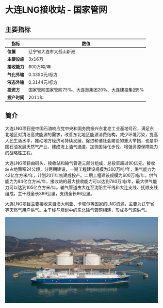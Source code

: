# 大连LNG接收站 - 国家管网


## 主要指标
|指标|数值|
|---|--------|
|**位置**|辽宁省大连市大孤山新港|
|**主要设施**|3x16万|
|**接收能力**|600万吨/年|
|**气化外输**|0.3350元/标方|
|**液态外输**|0.3144元/标方|
|**投资方**|国家管网国家管网75%、大连港集团20%、大连建投集团5%|
|**投产时间**|2011年|



## 简介

大连LNG项目是中国石油响应党中央和国务院振兴东北老工业基地号召，满足东北地区对清洁高效能源的需求，改善东北地区能源消费结构，减少环境污染，提高人民生活水平，推动地方经济可持续发展，促进和谐社会建设的重大举措，也是中国石油发展天然气产业、建成海上油气通道、加快国际化步伐、增强资源保障能力的战略性工程。

大连LNG项目由码头、接收站和输气管道三部分组成，总投资超过90亿元。接收站占地面积24公顷，分两期建设，一期工程建设规模为300万吨/年，供气能力为42亿立方米/年，计划2011年初建成投产。二期工程建设规模为600万吨/年，供气能力为84亿立方米/年，接收站的最大接收能力可以达到780万吨/年，最大供气能力可以达到105亿立方米/年。输气管道由大连至沈阳主干线和大连支线、抚顺支线组成。主干线全长389公里，支线全长86公里。

大连LNG项目主要接收来自澳大利亚、卡塔尔等国家的LNG资源，主要为辽宁省等天然气用户供气。主干线与规划中的东北输气管网相连，形成多气源供气。

![大连LNG](./images/rt001_2508190836.png)
